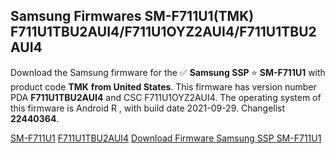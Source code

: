 <h2>Samsung Firmwares SM-F711U1(TMK) F711U1TBU2AUI4/F711U1OYZ2AUI4/F711U1TBU2AUI4</h2>
Download the Samsung firmware for the ✅ <strong>Samsung SSP </strong> ⭐ <strong>SM-F711U1</strong> with product code <strong>TMK</strong> <strong> from United States</strong>. This firmware has version number PDA <strong>F711U1TBU2AUI4</strong> and CSC F711U1OYZ2AUI4. The operating system of this firmware is Android R , with build date 2021-09-29. Changelist <strong>22440364</strong>.


[SM-F711U1](https://samfirm.shop/samsung/model/SM-F711U1)
[F711U1TBU2AUI4](https://samfirm.shop/samsung/pda/F711U1TBU2AUI4)
[Download Firmware Samsung SSP SM-F711U1](https://samfirm.shop/samsung/firmware/461228)
